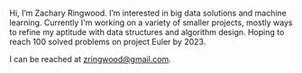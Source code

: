 Hi, I’m Zachary Ringwood.
I’m interested in big data solutions and machine learning. 
Currently I'm working on a variety of smaller projects, mostly ways to refine my aptitude with data structures and algorithm design. 
Hoping to reach 100 solved problems on project Euler by 2023. 

I can be reached at zringwood@gmail.com. 
